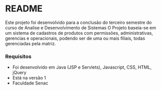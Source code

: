 # README #

Este projeto foi desenvolvido para a conclusão do terceiro semestre do curso de Analise e Desenvolvimento de Sistemas
O Projeto baseia-se em um sistema de cadastros de produtos com permissões, administrativas, gerencias e operacionais, podendo ser de uma ou mais filiais, todas gerenciadas pela matriz.
### Requisitos ###

* Foi desenvolvido em Java (JSP e Servlets), Javascript, CSS, HTML, jQuery
* Está na versão 1
* Faculdade Senac

